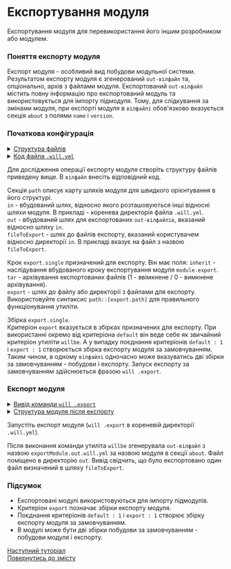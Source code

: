 # Експортування модуля

Експортування модуля для перевикористання його іншим розробником або модулем.

### Поняття експорту модуля

Експорт модуля - особливий вид побудови модульної системи. Результатом експорту модуля є згенерований `out-вілфайл` та, опціонально, архів з файлами модуля. Експортований `out-вілфайл` містить повну інформацію про експортований модуль та використовується для імпорту підмодуля. Тому, для слідкування за змінами модуля, при експорті модуля в `вілфайлі` обов'язково вказується секція `about` з полями `name` i `version`.  

### Початкова конфігурація 
  
<details>
  <summary><u>Структура файлів</u></summary>

```
exportSingle
     ├── fileToExport
     └── .will.yml

```

</details>
<details>
  <summary><u>Код файла <code>.will.yml</code></u></summary>

```yaml
about :
  name : exportModule
  description : "To export single file"
  version : 0.0.1

path :
  in : '.'
  out : 'out'
  fileToExport : 'fileToExport'

step  :
  export.single :
    inherit : module.export
    export : path::fileToExport
    tar : 0

build :
  export.single :
    criterion :
      default : 1
      export : 1
    steps :
      - export.single
```

</details>

Для дослідження операції експорту модуля створіть структуру файлів приведену вище. В `вілфайл` внесіть відповідний код.

Секція `path` описує карту шляхів модуля для швидкого орієнтування в його структурі.  
`in` - вбудований шлях, відносно якого розташовуються інші відносні шляхи модуля. В прикладі - коренева директорія файла `.will.yml`.  
`out` - вбудований шлях для експортованих `out-вілфайлів`, вказаний відносно шляху `in`.    
`fileToExport` - шлях до файлів експорту, вказаний користувачем відносно директорії `in`. В прикладі вказує на файл з назвою `fileToExport`.  

Крок `export.single` призначений для експорту. Він має поля:
`inherit` - наслідування вбудованого кроку експортування модуля `module.export`.  
`tar` - архівування експортованих файлів (1 - ввімкнене / 0 - вимкнене архівування).  
`export` - шлях до файлу або директорії з файлами для експорту. Використовуйте синтаксис `path::[export.path]` для правильного функціонування утиліти.  

Збірка `export.single`.  
Критеріон `export` вказується в збірках призначених для експорту. При використанні окремо від критеріона `default` він веде себе як звичайний критеріон утиліти `willbe`. А у випадку поєднання критеріонів `default : 1` i `export : 1` створюється збірка експорту модуля за замовчуванням. Таким чином, в одному `вілфайлі` одночасно може вказуватись дві збірки за замовчуванням - побудови і експорту. Запуск експорту за замовчуванням здійснюється фразою `will .export`.  

### Експорт модуля  

<details>
  <summary><u>Вивід команди <code>will .export</code></u></summary>

```
[user@user ~]$ will .export
...
 Exporting export.single
   + Write out will-file /path_to_file/out/exportModule.out.will.yml
   + Exported export.single with 1 files in 0.705s
  Exported export.single in 0.752s
```

</details>
<details>
  <summary><u>Структура модуля після експорту</u></summary>

```
exportSingle
     ├── out
     │    └── exportModule.out.will.yml
     ├── fileToExport
     └── .will.yml

```

</details>

Запустіть експорт модуля (`will .export` в кореневій директорії `.will.yml`).

Після виконання команди утиліта `willbe` згенерувала `out-вілфайл` з назвою `exportModule.out.will.yml` за назвою модуля в секції `about`. Файл поміщено в директорію `out`. Вивід свідчить, що було експортовано один файл визначений в шляху `fileToExport`.

### Підсумок

- Експортовані модулі використовуються для імпорту підмодулів.  
- Критеріон `export` позначає збірки експорту модуля.  
- Поєднання критеріонів `default : 1` i `export : 1` створює збірку експорту модуля за замовчуванням.  
- В модулі може бути дві збірки побудови за замовчуванням - побудови модуля і експорту.

[Наступний туторіал](SubmodulesLocal.md)  
[Повернутись до змісту](../README.md#tutorials)
